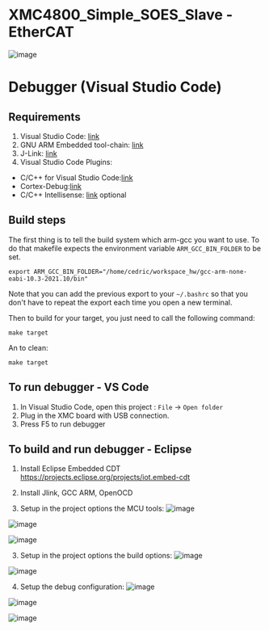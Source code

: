 # XMC4800_Simple_SOES_Slave - EtherCAT

![image](https://user-images.githubusercontent.com/32091677/154466757-94ec70eb-4ea5-4070-bedc-38739e0c68ee.png)

# Debugger (Visual Studio Code)

## Requirements
1. Visual Studio Code: [link](https://code.visualstudio.com/)
2. GNU ARM Embedded tool-chain: [link](https://developer.arm.com/tools-and-software/open-source-software/developer-tools/gnu-toolchain/gnu-rm/downloads)
3. J-Link: [link](https://www.segger.com/downloads/jlink/#J-LinkSoftwareAndDocumentationPack)
4. Visual Studio Code Plugins:
 + C/C++ for Visual Studio Code:[link](https://marketplace.visualstudio.com/items?itemName=ms-vscode.cpptools)
 + Cortex-Debug:[link](https://marketplace.visualstudio.com/items?itemName=marus25.cortex-debug)
 + C/C++ Intellisense: [link](https://marketplace.visualstudio.com/items?itemName=austin.code-gnu-global) optional

## Build steps
The first thing is to tell the build system which arm-gcc you want to use. To do that makefile expects the environment variable `ARM_GCC_BIN_FOLDER` to be set.

```
export ARM_GCC_BIN_FOLDER="/home/cedric/workspace_hw/gcc-arm-none-eabi-10.3-2021.10/bin"
```
Note that you can add the previous export to your `~/.bashrc` so that you don't have to repeat the export each time you open a new terminal. 

Then to build for your target, you just need to call the following command:
```
make target
```
An to clean:
```
make target
```


## To run debugger - VS Code
1. In Visual Studio Code, open this project : ``File`` -> ``Open folder``
2. Plug in the XMC board with USB connection.
2. Press F5 to run debugger


## To build and run debugger - Eclipse

1. Install Eclipse Embedded CDT
https://projects.eclipse.org/projects/iot.embed-cdt

2. Install Jlink, GCC ARM, OpenOCD

2. Setup in the project options the MCU tools:
![image](https://user-images.githubusercontent.com/32091677/155189890-06e1cdce-28ce-4441-87dc-e178081a358d.png)

![image](https://user-images.githubusercontent.com/32091677/155189993-8970d03a-c1af-4a55-888b-75016ac61414.png)

![image](https://user-images.githubusercontent.com/32091677/155190050-8f32889d-f0cf-49af-93d0-6385fb0dd369.png)

3. Setup in the project options the build options:
![image](https://user-images.githubusercontent.com/32091677/155190323-6eb39fa0-5082-4808-8fc9-bac357f5d7be.png)

![image](https://user-images.githubusercontent.com/32091677/155190407-c26a882e-60c5-4bb2-acad-a88c31daa5a7.png)

4. Setup the debug configuration:
![image](https://user-images.githubusercontent.com/32091677/155190736-10b3bfe0-a981-49ec-9660-5dd344130051.png)

![image](https://user-images.githubusercontent.com/32091677/155190837-181957dd-401f-4bb9-9d04-e77b9a64a7ea.png)

![image](https://user-images.githubusercontent.com/32091677/155190922-31d1abca-399b-42bc-a744-02f223c308c6.png)

